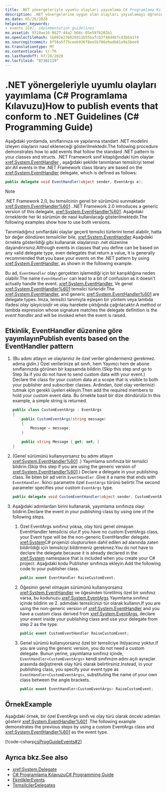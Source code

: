 ```yaml
---
title: .NET yönergeleriyle uyumlu olayları yayımlama-C# Programlama Kılavuzu
description: .NET yönergelerine uygun olan olayları yayımlamayı öğrenin. .NET Framework sınıf kitaplığındaki tüm olaylar EventHandler temsilcisini temel alır.
ms.date: 05/26/2020
helpviewer_keywords:
- events [C#], implementation guidelines
ms.assetid: 9310ae16-8627-44a2-b08c-05e5976202b1
ms.openlocfilehash: 1b802e236026911b55bafcb3f48d487c43bba174
ms.sourcegitcommit: 6f58a5f75ceeb936f8ee5b786e9adb81a9a3bee9
ms.translationtype: MT
ms.contentlocale: tr-TR
ms.lasthandoff: 07/28/2020
ms.locfileid: "87302119"
---
```

# <a name="how-to-publish-events-that-conform-to-net-guidelines-c-programming-guide"></a><span data-ttu-id="74daf-104">.NET yönergeleriyle uyumlu olayları yayımlama (C# Programlama Kılavuzu)</span><span class="sxs-lookup"><span data-stu-id="74daf-104">How to publish events that conform to .NET Guidelines (C# Programming Guide)</span></span>

<span data-ttu-id="74daf-105">Aşağıdaki yordamda, sınıflarınıza ve yapılarına standart .NET modelini izleyen olayların nasıl ekleneceği gösterilmektedir.</span><span class="sxs-lookup"><span data-stu-id="74daf-105">The following procedure demonstrates how to add events that follow the standard .NET pattern to your classes and structs.</span></span> <span data-ttu-id="74daf-106">.NET Framework sınıf kitaplığındaki tüm olaylar <xref:System.EventHandler> , aşağıdaki şekilde tanımlanan temsilciyi temel alır:</span><span class="sxs-lookup"><span data-stu-id="74daf-106">All events in the .NET Framework class library are based on the <xref:System.EventHandler> delegate, which is defined as follows:</span></span>

```csharp
public delegate void EventHandler(object sender, EventArgs e);
```

> [!NOTE]
> <span data-ttu-id="74daf-107">.NET Framework 2,0, bu temsilcinin genel bir sürümünü sunmaktadır <xref:System.EventHandler%601> .</span><span class="sxs-lookup"><span data-stu-id="74daf-107">.NET Framework 2.0 introduces a generic version of this delegate, <xref:System.EventHandler%601>.</span></span> <span data-ttu-id="74daf-108">Aşağıdaki örneklerde her iki sürümün de nasıl kullanılacağı gösterilmektedir.</span><span class="sxs-lookup"><span data-stu-id="74daf-108">The following examples show how to use both versions.</span></span>

<span data-ttu-id="74daf-109">Tanımladığınız sınıflardaki olaylar geçerli temsilci türlerini temel alabilir, hatta bir değer döndüren temsilciler bile, <xref:System.EventHandler> Aşağıdaki örnekte gösterildiği gibi kullanarak olaylarınızı .net düzenine dayandırırsınız.</span><span class="sxs-lookup"><span data-stu-id="74daf-109">Although events in classes that you define can be based on any valid delegate type, even delegates that return a value, it is generally recommended that you base your events on the .NET pattern by using <xref:System.EventHandler>, as shown in the following example.</span></span>

<span data-ttu-id="74daf-110">Bu ad, `EventHandler` olayı gerçekten işlemediği için bir karışıklığına neden olabilir.</span><span class="sxs-lookup"><span data-stu-id="74daf-110">The name `EventHandler` can lead to a bit of confusion as it doesn't actually handle the event.</span></span> <span data-ttu-id="74daf-111"><xref:System.EventHandler>, Ve genel <xref:System.EventHandler%601> temsilci türleridir.</span><span class="sxs-lookup"><span data-stu-id="74daf-111">The <xref:System.EventHandler>, and generic <xref:System.EventHandler%601> are delegate types.</span></span> <span data-ttu-id="74daf-112">İmza, temsilci tanımıyla eşleşen bir yöntem veya lambda ifadesi *olay işleyicisidir* ve olay harekete çıktığında çağrılacaktır.</span><span class="sxs-lookup"><span data-stu-id="74daf-112">A method or lambda expression whose signature matches the delegate definition is the *event handler* and will be invoked when the event is raised.</span></span>

## <a name="publish-events-based-on-the-eventhandler-pattern"></a><span data-ttu-id="74daf-113">Etkinlik, EventHandler düzenine göre yayımlayın</span><span class="sxs-lookup"><span data-stu-id="74daf-113">Publish events based on the EventHandler pattern</span></span>

1. <span data-ttu-id="74daf-114">(Bu adımı atlayın ve olaylarınız ile özel veriler göndermeniz gerekmez. adıma gidin.) Özel verilerinize ait sınıfı, hem Yayımcı hem de abone sınıflarınızda görünen bir kapsamda bildirin.</span><span class="sxs-lookup"><span data-stu-id="74daf-114">(Skip this step and go to Step 3a if you do not have to send custom data with your event.) Declare the class for your custom data at a scope that is visible to both your publisher and subscriber classes.</span></span> <span data-ttu-id="74daf-115">Ardından, özel olay verilerinizi tutmak için gerekli üyeleri ekleyin.</span><span class="sxs-lookup"><span data-stu-id="74daf-115">Then add the required members to hold your custom event data.</span></span> <span data-ttu-id="74daf-116">Bu örnekte basit bir dize döndürülür.</span><span class="sxs-lookup"><span data-stu-id="74daf-116">In this example, a simple string is returned.</span></span>

    ```csharp
    public class CustomEventArgs : EventArgs
    {
        public CustomEventArgs(string message)
        {
            Message = message;
        }

        public string Message { get; set; }
    }
    ```

2. <span data-ttu-id="74daf-117">(Genel sürümünü kullanıyorsanız bu adımı atlayın <xref:System.EventHandler%601> .) Yayımlama sınıfınıza bir temsilci bildirin.</span><span class="sxs-lookup"><span data-stu-id="74daf-117">(Skip this step if you are using the generic version of <xref:System.EventHandler%601>.) Declare a delegate in your publishing class.</span></span> <span data-ttu-id="74daf-118">İle biten bir ad verin `EventHandler` .</span><span class="sxs-lookup"><span data-stu-id="74daf-118">Give it a name that ends with `EventHandler`.</span></span> <span data-ttu-id="74daf-119">İkinci parametre özel `EventArgs` türünü belirtir.</span><span class="sxs-lookup"><span data-stu-id="74daf-119">The second parameter specifies your custom `EventArgs` type.</span></span>

    ```csharp
    public delegate void CustomEventHandler(object sender, CustomEventArgs args);
    ```

3. <span data-ttu-id="74daf-120">Aşağıdaki adımlardan birini kullanarak, yayımlama sınıfınıza olayı bildirin.</span><span class="sxs-lookup"><span data-stu-id="74daf-120">Declare the event in your publishing class by using one of the following steps.</span></span>

    1. <span data-ttu-id="74daf-121">Özel EventArgs sınıfınız yoksa, olay türü genel olmayan EventHandler temsilcisi olur.</span><span class="sxs-lookup"><span data-stu-id="74daf-121">If you have no custom EventArgs class, your Event type will be the non-generic EventHandler delegate.</span></span> <span data-ttu-id="74daf-122"><xref:System>C# projenizi oluştururken dahil edilen ad alanında zaten bildirildiği için temsilciyi bildirmeniz gerekmez.</span><span class="sxs-lookup"><span data-stu-id="74daf-122">You do not have to declare the delegate because it is already declared in the <xref:System> namespace that is included when you create your C# project.</span></span> <span data-ttu-id="74daf-123">Aşağıdaki kodu Publisher sınıfınıza ekleyin.</span><span class="sxs-lookup"><span data-stu-id="74daf-123">Add the following code to your publisher class.</span></span>

        ```csharp
        public event EventHandler RaiseCustomEvent;
        ```

    2. <span data-ttu-id="74daf-124">Öğesinin genel olmayan sürümünü kullanıyorsanız <xref:System.EventHandler> ve öğesinden türetilmiş özel bir sınıfınız varsa, bu kodunuzu <xref:System.EventArgs> Yayımlama sınıfınız içinde bildirin ve 2. adımdaki temsilcinizi tür olarak kullanın.</span><span class="sxs-lookup"><span data-stu-id="74daf-124">If you are using the non-generic version of <xref:System.EventHandler> and you have a custom class derived from <xref:System.EventArgs>, declare your event inside your publishing class and use your delegate from step 2 as the type.</span></span>

        ```csharp
        public event CustomEventHandler RaiseCustomEvent;
        ```

    3. <span data-ttu-id="74daf-125">Genel sürümü kullanıyorsanız özel bir temsilciye ihtiyacınız yoktur.</span><span class="sxs-lookup"><span data-stu-id="74daf-125">If you are using the generic version, you do not need a custom delegate.</span></span> <span data-ttu-id="74daf-126">Bunun yerine, yayımlama sınıfınız içinde, `EventHandler<CustomEventArgs>` kendi sınıfınızın adını açılı ayraçlar arasında değiştirerek olay türü olarak belirtirsiniz.</span><span class="sxs-lookup"><span data-stu-id="74daf-126">Instead, in your publishing class, you specify your event type as `EventHandler<CustomEventArgs>`, substituting the name of your own class between the angle brackets.</span></span>

        ```csharp
        public event EventHandler<CustomEventArgs> RaiseCustomEvent;
        ```

## <a name="example"></a><span data-ttu-id="74daf-127">Örnek</span><span class="sxs-lookup"><span data-stu-id="74daf-127">Example</span></span>

<span data-ttu-id="74daf-128">Aşağıdaki örnek, bir özel EventArgs sınıfı ve olay türü olarak önceki adımları gösterir <xref:System.EventHandler%601> .</span><span class="sxs-lookup"><span data-stu-id="74daf-128">The following example demonstrates the previous steps by using a custom EventArgs class and <xref:System.EventHandler%601> as the event type.</span></span>

[!code-csharp[csProgGuideEvents#2](~/samples/snippets/csharp/VS_Snippets_VBCSharp/csProgGuideEvents/CS/Events.cs#2)]

## <a name="see-also"></a><span data-ttu-id="74daf-129">Ayrıca bkz.</span><span class="sxs-lookup"><span data-stu-id="74daf-129">See also</span></span>

- <xref:System.Delegate>
- [<span data-ttu-id="74daf-130">C# Programlama Kılavuzu</span><span class="sxs-lookup"><span data-stu-id="74daf-130">C# Programming Guide</span></span>](../index.md)
- [<span data-ttu-id="74daf-131">Ekinlikler</span><span class="sxs-lookup"><span data-stu-id="74daf-131">Events</span></span>](index.md)
- [<span data-ttu-id="74daf-132">Temsilciler</span><span class="sxs-lookup"><span data-stu-id="74daf-132">Delegates</span></span>](../delegates/index.md)
